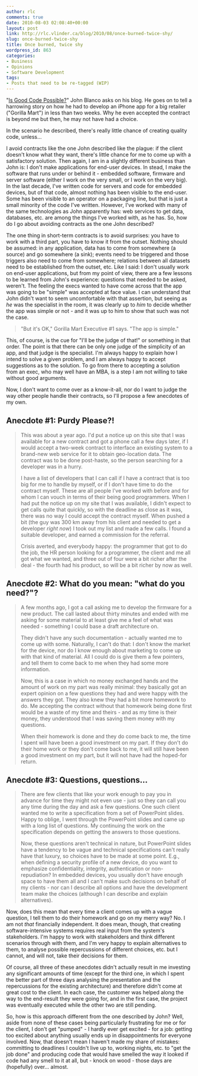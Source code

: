 ```yaml
---
author: rlc
comments: true
date: 2010-08-03 02:08:40+00:00
layout: post
link: http://rlc.vlinder.ca/blog/2010/08/once-burned-twice-shy/
slug: once-burned-twice-shy
title: Once burned, twice shy
wordpress_id: 863
categories:
- Business
- Opinions
- Software Development
tags:
- Posts that need to be re-tagged (WIP)
---
```


"[Is Good Code Possible?](http://raptureinvenice.com/?p=63)" John Blanco asks on his blog. He goes on to tell a harrowing story on how he had to develop an iPhone app for a big retailer ("Gorilla Mart") in less than two weeks. Why he even accepted the contract is beyond me but then, he may not have had a choice.

In the scenario he described, there's really little chance of creating quality code, unless...
<!--more-->
I avoid contracts like the one John described like the plague: if the client doesn't know what they want, there's little chance for me to come up with a satisfactory solution. Then again, I am in a slightly different business than John is: I don't make applications for end-user devices. In stead, I make the software that runs under or behind it - embedded software, firmware and server software (either I work on the very small, or I work on the very big). In the last decade, I've written code for servers and code for embedded devices, but of that code, almost nothing has been visible to the end-user. Some has been visible to an operator on a packaging line, but that is just a small minority of the code I've written. However, I've worked with many of the same technologies as John apparently has: web services to get data, databases, etc. are among the things I've worked with, as he has. So, how do I go about avoiding contracts as the one John described?

The one thing in short-term contracts is to avoid surprises: you have to work with a third part, you have to know it from the outset. Nothing should be assumed: in any application, data has to come from somewhere (a source) and go somewhere (a sink); events need to be triggered and those triggers also need to come from somewhere; relations between all datasets need to be established from the outset, etc. Like I said: I don't usually work on end-user applications, but from my point of view, there are a few lessons to be learned from John's experience:
questions that needed to be asked, weren't. The feeling the execs wanted to have come across that the app was going to be "simple" was accepted at face value. I can understand that John didn't want to seem uncomfortable with that assertion, but seeing as _he_ was the specialist in the room, it was clearly up to _him_ to decide whether the app was simple or not - and it was up to him to show that such was not the case.



<blockquote>"But it's OK," Gorilla Mart Executive #1 says. "The app is simple."</blockquote>



This, of course, is the cue for "I'll be the judge of that!" or something in that order. The point is that there can be only one judge of the simplicity of an app, and that judge is the specialist. I'm always happy to explain how I intend to solve a given problem, and I am always happy to accept suggestions as to the solution. To go from there to accepting a solution from an exec, who may well have an MBA, is a step I am not willing to take without good arguments.

Now, I don't want to come over as a know-it-all, nor do I want to judge the way other people handle their contracts, so I'll propose a few anecdotes of my own.



## Anecdote #1: Purdy Please?!




<blockquote>
This was about a year ago. I'd put a notice up on this site that I was available for a new contract and got a phone call a few days later, if I would accept a two-week contract to interface an existing system to a brand-new web service for it to obtain geo-location data. The contract was to be done post-haste, so the person searching for a developer was in a hurry.

I have a list of developers that I can call if I have a contract that is too big for me to handle by myself, or if I don't have time to do the contract myself. These are all people I've worked with before and for whom I can vouch in terms of their being good programmers. When I had put the notice up on my site that I was available, I didn't expect to get calls quite that quickly, so with the deadline as close as it was, there was no way I could accept the contract myself. When pushed a bit (the guy was 300 km away from his client and needed to get a developer _right now_) I took out my list and made a few calls. I found a suitable developer, and earned a commission for the referral.

Crisis averted, and everybody happy: the programmer that got to do the job, the HR person looking for a programmer, the client and me all got what we wanted, and three out of four were a bit richer after the deal - the fourth had his product, so will be a bit richer by now as well.</blockquote>





## Anecdote #2: What do you mean: "what do you need?"?




<blockquote>A few months ago, I got a call asking me to develop the firmware for a new product. The call lasted about thirty minutes and ended with me asking for some material to at least give me a feel of what was needed - something I could base a draft architecture on.

They didn't have any such documentation - actually wanted me to come up with some. Naturally, I can't do that: I don't know the market for the device, nor do I know enough about marketing to come up with that kind of material. All I could do is give them a few pointers, and tell them to come back to me when they had some more information.

Now, this is a case in which no money exchanged hands and the amount of work on my part was really minimal: they basically got an expert opinion on a few questions they had and were happy with the answers they got. They also knew they had a bit more homework to do. Me accepting the contract without that homework being done first would be a waste of my time and theirs - and as my time is their money, they understood that I was saving them money with my questions.

When their homework is done and they do come back to me, the time I spent will have been a good investment on my part. If they don't do their home work or they don't come back to me, it will still have been a good investment on my part, but it will not have had the hoped-for return.</blockquote>





## Anecdote #3: Questions, questions...




<blockquote>There are few clients that like your work enough to pay you in advance for time they might not even use - just so they can call you any time during the day and ask a few questions. One such client wanted me to write a specification from a set of PowerPoint slides. Happy to oblige, I went through the PowerPoint slides and came up with a long list of questions. My continuing the work on the specification depends on getting the answers to those questions.

Now, these questions aren't technical in nature, but PowerPoint slides have a tendency to be vague and technical specifications can't really have that luxury, so choices have to be made at some point. E.g., when defining a security profile of a new device, do you want to emphasize confidentiality, integrity, authentication or non-repudiation? In embedded devices, you usually don't have enough space to have them all and I can't make such decisions on behalf of my clients - nor can I describe all options and have the development team make the choices (although I can describe and explain alternatives).</blockquote>



Now, does this mean that every time a client comes up with a vague question, I tell them to do their homework and go on my merry way? No. I am not _that_ financially independent. It does mean, though, that creating software-intensive systems requires real input from the system's stakeholders. I'm happy to work with stakeholders and think different scenarios through with them, and I'm very happy to explain alternatives to them, to analyse possible repercussions of different choices, etc. but I cannot, and will not, take their decisions for them.

Of course, all three of these anecdotes didn't actually result in me investing any significant amounts of time (except for the third one, in which I spent the better part of three days analysing the presentation and the repercussions for the existing architecture) and therefore didn't come at great cost to the client. In each case, the customer was helped along the way to the end-result they were going for, and in the first case, the project was eventually executed while the other two are still pending.

So, how is this approach different from the one described by John? Well, aside from none of these cases being particularly frustrating for me or for the client, I don't get "pumped" - I hardly ever get excited - for a job: getting too excited about anything usually ends up in disappointments for everyone involved. Now, that doesn't mean I haven't made my share of mistakes: committing to deadlines I couldn't live up to, working nights, etc. to "get the job done" and producing code that would have smelled the way it looked if code had any smell to it at all, but - knock on wood - those days are (hopefully) over... almost.
